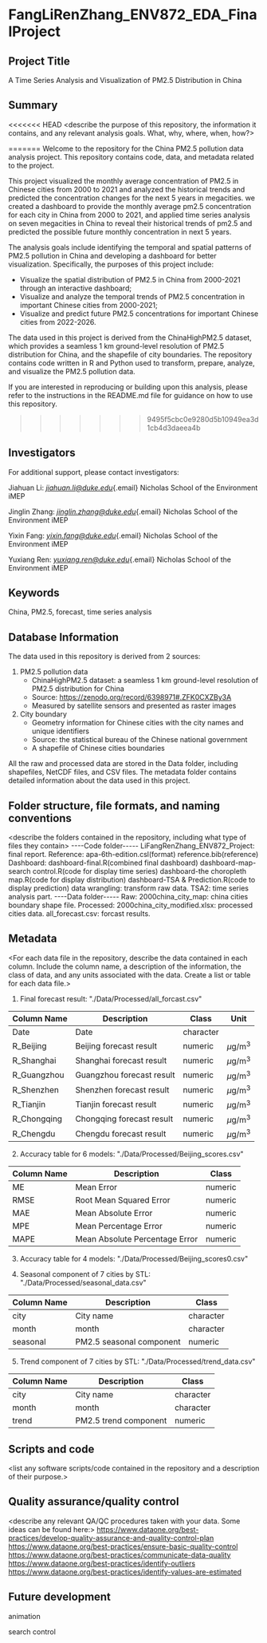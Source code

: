 # FangLiRenZhang_ENV872_EDA_FinalProject

## Project Title

A Time Series Analysis and Visualization of PM2.5 Distribution in China

## Summary

<<<<<<< HEAD
\<describe the purpose of this repository, the information it contains,
and any relevant analysis goals. What, why, where, when, how?\>

=======
Welcome to the repository for the China PM2.5 pollution data analysis project. This repository contains code, data, and metadata related to the project.

This project visualized the monthly average concentration of PM2.5 in Chinese cities from 2000 to 2021 and analyzed the historical trends and predicted the concentration changes for the next 5 years in megacities. we created a dashboard to provide the monthly average pm2.5 concentration for each city in China from 2000 to 2021, and applied time series analysis on seven megacities in China to reveal their historical trends of pm2.5 and predicted the possible future monthly concentration in next 5 years.

The analysis goals include identifying the temporal and spatial patterns of PM2.5 pollution in China and developing a dashboard for better visualization. Specifically, the purposes of this project include:

-   Visualize the spatial distribution of PM2.5 in China from 2000-2021 through an interactive dashboard;
-   Visualize and analyze the temporal trends of PM2.5 concentration in important Chinese cities from 2000-2021;
-   Visualize and predict future PM2.5 concentrations for important Chinese cities from 2022-2026.

The data used in this project is derived from the ChinaHighPM2.5 dataset, which provides a seamless 1 km ground-level resolution of PM2.5 distribution for China, and the shapefile of city boundaries. The repository contains code written in R and Python used to transform, prepare, analyze, and visualize the PM2.5 pollution data.

If you are interested in reproducing or building upon this analysis, please refer to the instructions in the README.md file for guidance on how to use this repository.

>>>>>>> 9495f5cbc0e9280d5b10949ea3d1cb4d3daeea4b
## Investigators

For additional support, please contact investigators:

Jiahuan Li: [*jiahuan.li\@duke.edu*](mailto:jiahuan.li@duke.edu){.email} Nicholas School of the Environment iMEP

Jinglin Zhang: [*jinglin.zhang\@duke.edu*](mailto:jinglin.zhang@duke.edu){.email} Nicholas School of the Environment iMEP

Yixin Fang: [*yixin.fang\@duke.edu*](mailto:yixin.fang@duke.edu){.email} Nicholas School of the Environment iMEP

Yuxiang Ren: [*yuxiang.ren\@duke.edu*](mailto:yuxiang.ren@duke.edu){.email} Nicholas School of the Environment iMEP

## Keywords

China, PM2.5, forecast, time series analysis

## Database Information

The data used in this repository is derived from 2 sources:

1.  PM2.5 pollution data
    -   ChinaHighPM2.5 dataset: a seamless 1 km ground-level resolution of PM2.5 distribution for China
    -   Source: <https://zenodo.org/record/6398971#.ZFK0CXZBy3A>
    -   Measured by satellite sensors and presented as raster images
2.  City boundary
    -   Geometry information for Chinese cities with the city names and unique identifiers
    -   Source: the statistical bureau of the Chinese national government
    -   A shapefile of Chinese cities boundaries

All the raw and processed data are stored in the Data folder, including shapefiles, NetCDF files, and CSV files. The metadata folder contains detailed information about the data used in this project.

## Folder structure, file formats, and naming conventions

\<describe the folders contained in the repository, including what type of files they contain\>
----Code folder-----
LiFangRenZhang_ENV872_Project: final report.
Reference: apa-6th-edition.csl(format)
           reference.bib(reference)
Dashboard: dashboard-final.R(combined final dashboard)
           dashboard-map-search control.R(code for display time series)
           dashboard-the choropleth map.R(code for display distribution)
           dashboard-TSA & Prediction.R(code to display prediction)
data wrangling: transform raw data.
TSA2: time series analysis part.
----Data folder-----
Raw:
2000china_city_map: china cities boundary shape file.
Processed:
2000china_city_modified.xlsx: processed cities data.
all_forecast.csv: forcast results.


## Metadata

\<For each data file in the repository, describe the data contained in each column. Include the column name, a description of the information, the class of data, and any units associated with the data. Create a list or table for each data file.\>

1.  Final forecast result: "./Data/Processed/all_forcast.csv"

| Column Name | Description               | Class     |Unit         |
|-------------|---------------------------|-----------|-------------|
| Date        | Date                      | character |             |
| R_Beijing   | Beijing forecast result   | numeric   |$\mu$g/m$^3$ |
| R_Shanghai  | Shanghai forecast result  | numeric   |$\mu$g/m$^3$ |
| R_Guangzhou | Guangzhou forecast result | numeric   |$\mu$g/m$^3$ |
| R_Shenzhen  | Shenzhen forecast result  | numeric   |$\mu$g/m$^3$ |
| R_Tianjin   | Tianjin forecast result   | numeric   |$\mu$g/m$^3$ |
| R_Chongqing | Chongqing forecast result | numeric   |$\mu$g/m$^3$ |
| R_Chengdu   | Chengdu forecast result   | numeric   |$\mu$g/m$^3$ |

2.  Accuracy table for 6 models: "./Data/Processed/Beijing_scores.csv"

| Column Name | Description                    | Class   |
|-------------|--------------------------------|---------|
| ME          | Mean Error                     | numeric |
| RMSE        | Root Mean Squared Error        | numeric |
| MAE         | Mean Absolute Error            | numeric |
| MPE         | Mean Percentage Error          | numeric |
| MAPE        | Mean Absolute Percentage Error | numeric |

3.  Accuracy table for 4 models: "./Data/Processed/Beijing_scores0.csv"

4.  Seasonal component of 7 cities by STL: "./Data/Processed/seasonal_data.csv"

| Column Name | Description              | Class     |
|-------------|--------------------------|-----------|
| city        | City name                | character |
| month       | month                    | character |
| seasonal    | PM2.5 seasonal component | numeric   |

5.  Trend component of 7 cities by STL: "./Data/Processed/trend_data.csv"

| Column Name | Description            | Class     |
|-------------|------------------------|-----------|
| city        | City name              | character |
| month       | month                  | character |
| trend       | PM2.5 trend  component | numeric   |

## Scripts and code

\<list any software scripts/code contained in the repository and a description of their purpose.\>

## Quality assurance/quality control

\<describe any relevant QA/QC procedures taken with your data. Some ideas can be found here:\> <https://www.dataone.org/best-practices/develop-quality-assurance-and-quality-control-plan> <https://www.dataone.org/best-practices/ensure-basic-quality-control> <https://www.dataone.org/best-practices/communicate-data-quality> <https://www.dataone.org/best-practices/identify-outliers> <https://www.dataone.org/best-practices/identify-values-are-estimated>

## Future development

animation

search control
